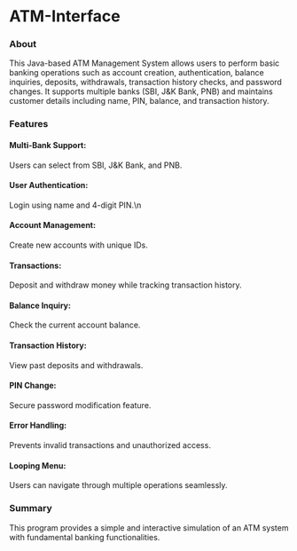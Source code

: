 # ATM-Interface

### About
This Java-based ATM Management System allows users to perform basic banking operations such as account creation, authentication, balance inquiries, deposits, withdrawals, transaction history checks, and password changes. It supports multiple banks (SBI, J&K Bank, PNB) and maintains customer details including name, PIN, balance, and transaction history.

### Features
#### Multi-Bank Support: 
Users can select from SBI, J&K Bank, and PNB.
#### User Authentication: 
Login using name and 4-digit PIN.\n
#### Account Management: 
Create new accounts with unique IDs.
#### Transactions: 
Deposit and withdraw money while tracking transaction history.
#### Balance Inquiry: 
Check the current account balance.
#### Transaction History: 
View past deposits and withdrawals.
#### PIN Change: 
Secure password modification feature.
#### Error Handling: 
Prevents invalid transactions and unauthorized access.
#### Looping Menu: 
Users can navigate through multiple operations seamlessly.

### Summary
This program provides a simple and interactive simulation of an ATM system with fundamental banking functionalities.
